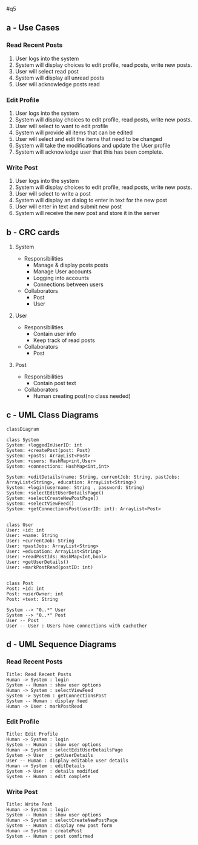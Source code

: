 #q5
## a - Use Cases
### Read Recent Posts
1. User logs into the system
1. System will display choices to edit profile, read posts, write new posts.
1. User will select read post
1. System will display all unread posts
1. User will acknowledge posts read

### Edit Profile
1. User logs into the system
1. System will display choices to edit profile, read posts, write new posts.
1. User will select to want to edit profile
1. System will provide all items that can be edited
1. User will select and edit the items that need to be changed
1. System will take the modifications and update the User profile
1. System will acknowledge user that this has been complete.

### Write Post
1. User logs into the system
1. System will display choices to edit profile, read posts, write new posts.
1. User will select to write a post
1. System will display an dialog to enter in text for the new post
1. User will enter in text and submit new post
1. System will receive the new post and store it in the server

## b - CRC cards
1. System
    - Responsibilities
        - Manage & display posts posts
        - Manage User accounts
        - Logging into accounts
        - Connections between users
    - Collaborators
        - Post
        - User
    
2. User
    - Responsibilities
        - Contain user info
        - Keep track of read posts
    - Collaborators
        - Post
3. Post
    - Responsibilities
        - Contain post text
    - Collaborators
        - Human creating post(no class needed)

## c - UML Class Diagrams
```mermaid
classDiagram

class System
System: +loggedInUserID: int 
System: +createPost(post: Post)
System: +posts: ArrayList<Post> 
System: +users: HashMap<int,User> 
System: +connections: HashMap<int,int> 

System: +editDetails(name: String, currentJob: String, pastJobs: ArrayList<String>, education: ArrayList<String>)
System: +login(username: String , password: String)
System: +selectEditUserDetailsPage()
System: +selectCreateNewPostPage()
System: +selectViewFeed()
System: +getConnectionsPost(userID: int): ArrayList<Post>


class User
User: +id: int
User: +name: String 
User: +currentJob: String 
User: +pastJobs: ArrayList<String> 
User: +education: ArrayList<String>
User: +readPostIds: HashMap<Int,bool>
User: +getUserDetails()
User: +markPostRead(postID: int)


class Post
Post: +id: int
Post: +userOwner: int 
Post: +text: String 

System --> "0..*" User
System --> "0..*" Post
User -- Post
User -- User : Users have connections with eachother

```
## d - UML Sequence Diagrams
### Read Recent Posts
```sequence
Title: Read Recent Posts
Human -> System : login 
System -- Human : show user options
Human -> System : selectViewFeed
System -> System : getConnectionsPost
System -- Human : display feed
Human -> User : markPostRead
```

### Edit Profile
```sequence
Title: Edit Profile
Human -> System : login 
System -- Human : show user options
Human -> System : selectEditUserDetailsPage
System -> User  : getUserDetails
User -- Human : display editable user details
Human -> System : editDetails
System -> User  : details modified
System -- Human : edit complete
```

### Write Post
```sequence
Title: Write Post
Human -> System : login 
System -- Human : show user options
Human -> System : selectCreateNewPostPage
System -- Human : display new post form
Human -> System : createPost
System -- Human : post comfirmed
```